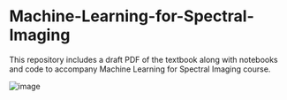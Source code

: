 # Machine-Learning-for-Spectral-Imaging
This repository includes a draft PDF of the textbook along with notebooks and code to accompany Machine Learning for Spectral Imaging course.

![image](https://github.com/user-attachments/assets/1dae86d9-e358-4903-8c03-1a74054725c3)
